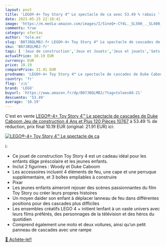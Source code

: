 ```yaml
---
layout: post
title: 'LEGO®-4+ Toy Story 4™ Le spectacle de ca avec 53.49 % rabais '
date: 2021-05-25 22:18:41
image: 'https://m.media-amazon.com/images/I/51neQ+-CY4L._SL500_._SL400_.jpg'
comments: true
category: ofertas
author: 'tole.es'
slug: 'B07JBQLMBJ-fr LEGO®-4+ Toy Story 4™ Le spectacle de cascades de Duke...'
sku: 'B07JBQLMBJ-fr'
tags: [ 'Jeux de construction','Jeux et Jouets','Jeux et jouets','Sets de jeux de construction','lego', ]
actualPrice: 10.19 EUR
currency: EUR
price: 10.19
comparePrice: 21.91 EUR
prodname: 'LEGO®-4+ Toy Story 4™ Le spectacle de cascades de Duke Caboom Jeu de construction  4 Ans et Plus  120 Pièces 10767'
country: 'fr'
flag: '🇫🇷'
brand: 'LEGO'
buyurl: 'https://www.amazon.fr/dp/B07JBQLMBJ/?tag=tolees0d-21'
descuento: '53.49'
average: '10.19'
---
```


C'est en vente [LEGO®-4+ Toy Story 4™ Le spectacle de cascades de Duke Caboom Jeu de construction  4 Ans et Plus  120 Pièces 10767](https://www.amazon.fr/dp/B07JBQLMBJ/?tag=tolees0d-21)  à  53.49 % de réduction, prix final  10.19 EUR (original: 21.91 EUR) ici:

[![LEGO®-4+ Toy Story 4™ Le spectacle de ca](https://m.media-amazon.com/images/I/51neQ+-CY4L._SL500_._SL400_.jpg)](https://www.amazon.fr/dp/B07JBQLMBJ/?tag=tolees0d-21)

ℹ️:

- Ce jouet de construction Toy Story 4 est un cadeau idéal pour les enfants dâge préscolaire et les jeunes enfants.
- Inclut 2 figurines : Woody et Duke Caboom
- Les accessoires incluent 4 éléments de feu, une cape et une perruque supplémentaire, et 3 boîtes empilables à construire
- Pixar
- Les jeunes enfants aimeront rejouer des scènes passionnantes du film Toy Story ou créer leurs propres histoires
- Un moyen daider son enfant à déplacer lanneau de feu dans différentes positions pour des cascades plus difficiles
- Les ensembles créatifs LEGO 4 + initient lenfant à un vaste univers avec leurs films préférés, des personnages de la télévision et des héros du quotidien
- Comprend également une moto et deux voitures, ainsi qu’un petit panneau de cascades avec une rampe

[🛒 Achète-le!!](https://www.amazon.fr/dp/B07JBQLMBJ/?tag=tolees0d-21)
